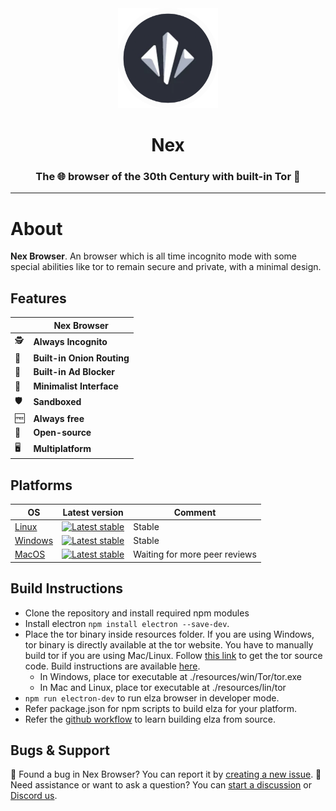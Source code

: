 <div align="center">
<img src="./public/icon.png" height="160" length="160">
<h1>Nex</h1>
<h3>The 🌐 browser of the 30th Century with built-in Tor 🧅</h3>
</div>

---
# About

**Nex Browser**. An browser which is all time incognito mode with some special abilities like tor to remain secure and private, with a minimal design. 


## Features


|  | Nex Browser |
| - | ------------ |
| 🕵️ | **Always Incognito**  |
| 🧅 | **Built-in Onion Routing**  |
| 🚫 | **Built-in Ad Blocker**  |
| 🎨 | **Minimalist Interface** |
| 🛡️ | **Sandboxed**  |
| 🆓 | **Always free** |
| 👐 | **Open-source**  |
| 🖥️ | **Multiplatform** |
 


## Platforms

OS | Latest version | Comment |
---|---|--
[Linux](https://github.com/tesseract-org/Nex/releases/latest) | [![Latest stable](https://img.shields.io/github/v/release/tesseract-org/Nex?color=white&label=latest%20version)](https://github.com/tesseract-org/Nex/releases/latest) | Stable | [
[Windows](https://github.com/elzabrowser/elza/releases/latest) | [![Latest stable](https://img.shields.io/github/v/release/tesseract-org/Nex?color=white&label=latest%20version)](https://github.com/tesseract-org/Nex/releases/latest) | Stable | [
[MacOS](https://github.com/tesseract-org/Nex/releases/latest) | [![Latest stable](https://img.shields.io/github/v/release/tesseract-org/Nex?color=white&label=latest%20version)](https://github.com/tesseract-org/Nex/releases/latest) | Waiting for more peer reviews | 

## Build Instructions

-   Clone the repository and install required npm modules
-   Install electron  `npm install electron --save-dev`.
-   Place the tor binary inside resources folder. If you are using Windows, tor binary is directly available at the tor website. You have to manually build tor if you are using Mac/Linux. Follow  [this link](https://www.torproject.org/download/tor/)  to get the tor source code. Build instructions are available  [here](https://2019.www.torproject.org/docs/tor-doc-unix.html.en).
    -   In Windows, place tor executable at ./resources/win/Tor/tor.exe
    -   In Mac and Linux, place tor executable at ./resources/lin/tor
-   `npm run electron-dev`  to run elza browser in developer mode.
-   Refer package.json for npm scripts to build elza for your platform.
-   Refer the  [github workflow](https://github.com/tesseract-org/Nex/blob/master/.github/workflows/release.yml)  to learn building elza from source.

## Bugs & Support

🐞 Found a bug in Nex Browser? You can report it by [creating a new issue](https://github.com/tesseract-org/Nex/issues/new? ).
🧭 Need assistance or want to ask a question? You can [start a discussion](https://github.com/tesseract-org/Nex/discussions/new) or [Discord us](https://discord.gg/zBfSCasSnX).

